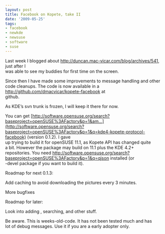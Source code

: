 ```yaml
---
layout: post
title: Facebook on Kopete, take II
date: '2009-05-25'
tags:
- facebook
- newkde
- newsuse
- software
- suse
---
```


Last week I blogged about http://duncan.mac-vicar.com/blog/archives/541, just after I  
was able to see my buddies for first time on the screen.

Since then I have made some improvements to message handling and other  
code cleanups. The code is now available in a http://github.com/dmacvicar/kopete-facebook at  
github.

As KDE’s svn trunk is frozen, I will keep it there for now.

You can get [http://software.opensuse.org/search?baseproject=openSUSE%3AFactory&p=1&am...](http://software.opensuse.org/search?baseproject=openSUSE%3AFactory&p=1&q=kde4-kopete-protocol-facebook) (version 0.1.2). I gave  
up trying to build it for openSUSE 11.1, as Kopete API has changed quite  
a bit. However the package may build on 11.1 plus the KDE 4.2+  
repositories. You need http://software.opensuse.org/search?baseproject=openSUSE%3AFactory&p=1&q=qjson installed (or  
-devel package if you want to build it).

Roadmap for next 0.1.3:

Add caching to avoid downloading the pictures every 3 minutes.

More bugfixes

Roadmap for later:

Look into adding , searching, and other stuff.

Be aware. This is weeks-old-code. It has not been tested much and has  
lot of debug messages. Use it if you are a early adopter only.

